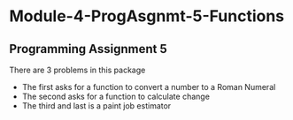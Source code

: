 # Module-4-ProgAsgnmt-5-Functions

## Programming Assignment 5

There are 3 problems in this package

- The first asks for a function to convert a number to a Roman Numeral
- The second asks for a function to calculate change
- The third and last is a paint job estimator